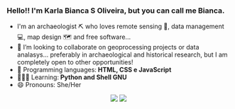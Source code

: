 ### Hello!! I'm Karla Bianca S Oliveira, but you can call me Bianca.
- I'm an archaeologist ⛏️ who loves remote sensing 📡, data management 💻, map design 🗺️ and free software...
- 🔭 I’m looking to collaborate on geoprocessing projects or data analasys... preferably in archaeological and historical research, but I am completely open to other opportunities!
- 🦄 Programming languages:<strong> HTML, CSS e JavaScript </strong>
- 👩🏻‍💻 Learning:<strong> Python and Shell GNU </strong>
- 😄 Pronouns: She/Her

<div align="center"> 
  <a href = "mailto:kbiancasol@gmail.com"><img src="https://img.shields.io/badge/-Gmail-%23333?style=for-the-badge&logo=gmail&logoColor=white" target="_blank"></a>
  <a href="https://www.linkedin.com/in/karlabiancasol/" target="_blank"><img src="https://img.shields.io/badge/-LinkedIn-%230077B5?style=for-the-badge&logo=linkedin&logoColor=white" target="_blank"></a> 
</div>

<!---
kabianca/kabianca is a ✨ special ✨ repository because its `README.md` (this file) appears on your GitHub profile.
You can click the Preview link to take a look at your changes.
--->
